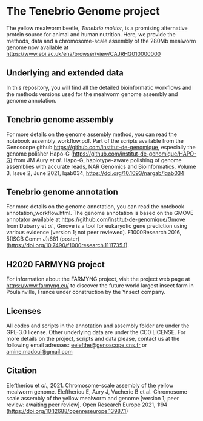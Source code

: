 # The Tenebrio Genome project
The yellow mealworm beetle, <i>Tenebrio molitor</i>, is a promising alternative protein source for animal and human nutrition. Here, we provide the methods, data and a chromosome-scale assembly of the 280Mb mealworm genome now available at https://www.ebi.ac.uk/ena/browser/view/CAJRHG010000000

## Underlying and extended data
In this repository, you will find all the detailed bioinformatic workflows and the methods versions used for the mealworm genome assembly and genome annotation.

## Tenebrio genome assembly
For more details on the genome assembly method, you can read the notebook assembly_workflow.pdf. Part of the scripts available from the Genoscope github https://github.com/institut-de-genomique, especially the genome polisher Hapo-G (https://github.com/institut-de-genomique/HAPO-G) from JM Aury et <i>al</i>. Hapo-G, haplotype-aware polishing of genome assemblies with accurate reads, NAR Genomics and Bioinformatics, Volume 3, Issue 2, June 2021, lqab034, https://doi.org/10.1093/nargab/lqab034

## Tenebrio genome annotation
For more details on the genome annotation, you can read the notebook annotation_workflow.html. The genome annotation is based on the GMOVE annotator available at https://github.com/institut-de-genomique/Gmove from Dubarry et <i>al</i>., Gmove is a tool for eukaryotic gene prediction using various evidence [version 1; not peer reviewed]. F1000Research 2016, 5(ISCB Comm J):681 (poster) (https://doi.org/10.7490/f1000research.1111735.1).

## H2020 FARMYNG project
For information about the FARMYNG project, visit the project web page at https://www.farmyng.eu/ to discover the future world largest insect farm in Poulainville, France under construction by the Ynsect company.

## Licenses
All codes and scripts in the annotation and assembly folder are under the GPL-3.0 license. Other underlying data are under the CC0 LICENSE. For more details on the project, scripts and data please, contact us at the following email adresses: eelefthe@genoscope.cns.fr or amine.madoui@gmail.com

## Citation
Eleftheriou et <i>al</i>., 2021. Chromosome-scale assembly of the yellow mealworm genome. Eleftheriou E, Aury J, Vacherie B et al. Chromosome-scale assembly of the yellow mealworm and genome [version 1; peer review: awaiting peer review]. Open Research Europe 2021, 1:94 (https://doi.org/10.12688/openreseurope.13987.1)


